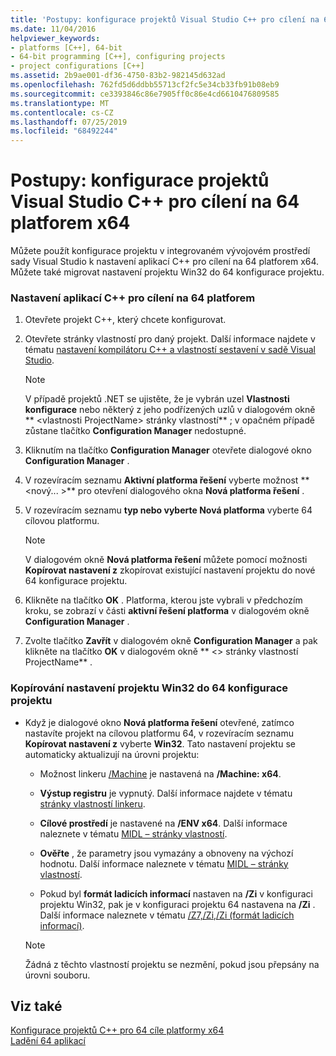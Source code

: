 ```yaml
---
title: 'Postupy: konfigurace projektů Visual Studio C++ pro cílení na 64 platforem x64'
ms.date: 11/04/2016
helpviewer_keywords:
- platforms [C++], 64-bit
- 64-bit programming [C++], configuring projects
- project configurations [C++]
ms.assetid: 2b9ae001-df36-4750-83b2-982145d632ad
ms.openlocfilehash: 762fd5d6ddbb55713cf2fc5e34cb33fb91b08eb9
ms.sourcegitcommit: ce3393846c86e7905ff0c86e4cd6610476809585
ms.translationtype: MT
ms.contentlocale: cs-CZ
ms.lasthandoff: 07/25/2019
ms.locfileid: "68492244"
---
```

# <a name="how-to-configure-visual-studio-c-projects-to-target-64-bit-x64-platforms"></a>Postupy: konfigurace projektů Visual Studio C++ pro cílení na 64 platforem x64

Můžete použít konfigurace projektu v integrovaném vývojovém prostředí sady Visual Studio k nastavení aplikací C++ pro cílení na 64 platforem x64. Můžete také migrovat nastavení projektu Win32 do 64 konfigurace projektu.

### <a name="to-set-up-c-applications-to-target-64-bit-platforms"></a>Nastavení aplikací C++ pro cílení na 64 platforem

1. Otevřete projekt C++, který chcete konfigurovat.

1. Otevřete stránky vlastností pro daný projekt. Další informace najdete v tématu [nastavení kompilátoru C++ a vlastností sestavení v sadě Visual Studio](working-with-project-properties.md).

   > [!NOTE]
   > V případě projektů .NET se ujistěte, že je vybrán uzel **Vlastnosti konfigurace** nebo některý z jeho podřízených uzlů v dialogovém okně ** \<vlastnosti ProjectName> stránky vlastností** ; v opačném případě zůstane tlačítko **Configuration Manager** nedostupné.

1. Kliknutím na tlačítko **Configuration Manager** otevřete dialogové okno **Configuration Manager** .

1. V rozevíracím seznamu **Aktivní platforma řešení** vyberte možnost ** \<nový... >** pro otevření dialogového okna **Nová platforma řešení** .

1. V rozevíracím seznamu **typ nebo vyberte Nová platforma** vyberte 64 cílovou platformu.

   > [!NOTE]
   > V dialogovém okně **Nová platforma řešení** můžete pomocí možnosti **Kopírovat nastavení z** zkopírovat existující nastavení projektu do nové 64 konfigurace projektu.

1. Klikněte na tlačítko **OK** . Platforma, kterou jste vybrali v předchozím kroku, se zobrazí v části **aktivní řešení platforma** v dialogovém okně **Configuration Manager** .

1. Zvolte tlačítko **Zavřít** v dialogovém okně **Configuration Manager** a pak klikněte na tlačítko **OK** v dialogovém okně ** \<> stránky vlastností ProjectName** .

### <a name="to-copy-win32-project-settings-into-a-64-bit-project-configuration"></a>Kopírování nastavení projektu Win32 do 64 konfigurace projektu

- Když je dialogové okno **Nová platforma řešení** otevřené, zatímco nastavíte projekt na cílovou platformu 64, v rozevíracím seznamu **Kopírovat nastavení z** vyberte **Win32**. Tato nastavení projektu se automaticky aktualizují na úrovni projektu:

  - Možnost linkeru [/Machine](reference/machine-specify-target-platform.md) je nastavená na **/Machine: x64**.

  - **Výstup registru** je vypnutý. Další informace najdete v tématu [stránky vlastností linkeru](reference/linker-property-pages.md).

  - **Cílové prostředí** je nastavené na **/ENV x64**. Další informace naleznete v tématu [MIDL – stránky vlastností](reference/midl-property-pages.md).

  - **Ověřte** , že parametry jsou vymazány a obnoveny na výchozí hodnotu. Další informace naleznete v tématu [MIDL – stránky vlastností](reference/midl-property-pages.md).

  - Pokud byl **formát ladicích informací** nastaven na **/Zi** v konfiguraci projektu Win32, pak je v konfiguraci projektu 64 nastavena na **/Zi** . Další informace naleznete v tématu [/Z7,/Zi,/Zi (formát ladicích informací)](reference/z7-zi-zi-debug-information-format.md).

  > [!NOTE]
  > Žádná z těchto vlastností projektu se nezmění, pokud jsou přepsány na úrovni souboru.

## <a name="see-also"></a>Viz také

[Konfigurace projektů C++ pro 64 cíle platformy x64](configuring-programs-for-64-bit-visual-cpp.md)<br/>
[Ladění 64 aplikací](/visualstudio/debugger/debug-64-bit-applications)
